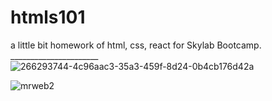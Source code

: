 # htmls101
a little bit homework of html, css, react for Skylab Bootcamp.
______________________![266293744-4c96aac3-35a3-459f-8d24-0b4cb176d42a](https://github.com/susukin0/htmls101/assets/70662829/11e83d99-4612-46c7-9e4d-8c36e0fe81ce)

![mrweb2](https://github.com/susukin0/htmls101/assets/70662829/1ab9c711-e89a-41b5-b958-3c42f9d83572)
